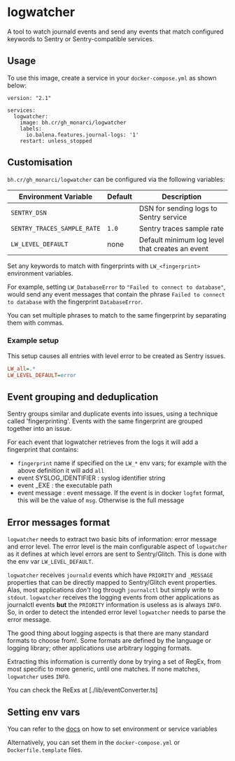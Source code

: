 # logwatcher

A tool to watch journald events and send any events that match configured
keywords to Sentry or Sentry-compatible services.

## Usage

To use this image, create a service in your `docker-compose.yml` as shown below:
```
version: "2.1"

services:
  logwatcher:
    image: bh.cr/gh_monarci/logwatcher
    labels:
      io.balena.features.journal-logs: '1'
    restart: unless_stopped
```


## Customisation

`bh.cr/gh_monarci/logwatcher` can be configured via the following variables:

| Environment Variable        | Default | Description                                          |
| --------------------------- | ------  | -----------------------------------------------------|
| `SENTRY_DSN`                | ` `     | DSN for sending logs to Sentry service               |
| `SENTRY_TRACES_SAMPLE_RATE` | `1.0`   | Sentry traces sample rate                            |
| `LW_LEVEL_DEFAULT`          | none    | Default minimum log level that creates an event      |

Set any keywords to match with fingerprints with `LW_<fingerprint>` environment variables.

For example, setting `LW_DatabaseError` to `"Failed to connect to database"`, would send any
event messages that contain the phrase `Failed to connect to database` with the fingerprint `DatabaseError`.

You can set multiple phrases to match to the same fingerprint by separating them with commas.

### Example setup

This setup causes all entries with level error to be created as Sentry issues.

```ini
LW_all=.*
LW_LEVEL_DEFAULT=error
```

## Event grouping and deduplication

Sentry groups similar and duplicate events into issues, using a technique called 'fingerprinting'. Events with the same fingerprint are grouped together into an issue.

For each event that logwatcher retrieves from the logs it will add a fingerprint that contains:

- `fingerprint` name if specified on the `LW_*` env vars; for example with the above definition it will add `all`
- event SYSLOG_IDENTIFIER : syslog identifier string
- event _EXE : the executable path
- event	message : event message. If the event is in docker `logfmt` format, this will be the value of `msg`. Otherwise is the full message

## Error messages format

`logwatcher` needs to extract two basic bits of information: error message and error level. The error level is the main configurable aspect of `logwatcher` as it defines at which level errors are sent to Sentry/Glitch. This is done with the env var `LW_LEVEL_DEFAULT`.

`logwatcher` receives `journald` events which have `PRIORITY` and `_MESSAGE` properties that can be directly mapped to Sentry/Glitch event properties. Alas, most applications _don't_ log through `journalctl` but simply write to `stdout`. `logwatcher` receives the logging events from other applications as journalctl events **but** the `PRIORITY` information is useless as is always `INFO`. So, in order to detect the intended error level `logwatcher` needs to parse the error message.

The good thing about logging aspects is that there are many standard formats to choose from!. Some formats are defined by the language or logging library; other applications use arbitrary logging formats. 

Extracting this information is currently done by trying a set of RegEx, from most specific to more generic, until one matches. If none matches, `logwatcher` uses `INFO`.

You can check the ReExs at [./lib/eventConverter.ts]


## Setting env vars
You can refer to the [docs](https://www.balena.io/docs/learn/manage/serv-vars/#environment-and-service-variables) on how to set environment or service variables

Alternatively, you can set them in the `docker-compose.yml` or `Dockerfile.template` files.
